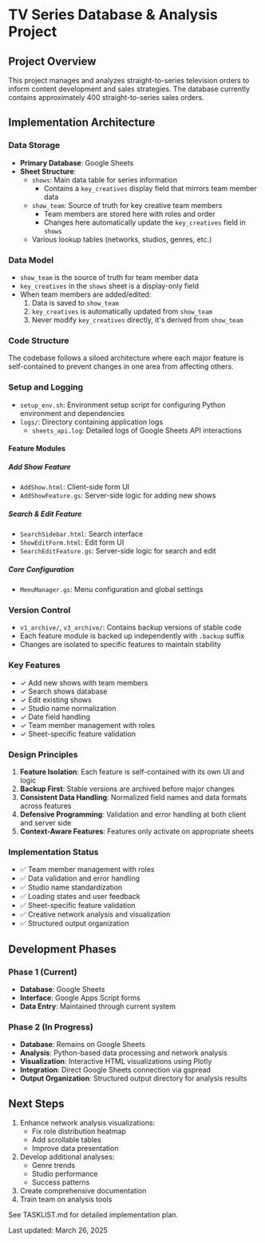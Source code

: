 # TV Series Database & Analysis Project

## Project Overview
This project manages and analyzes straight-to-series television orders to inform content development and sales strategies. The database currently contains approximately 400 straight-to-series sales orders.

## Implementation Architecture

### Data Storage
- **Primary Database**: Google Sheets
- **Sheet Structure**:
  - `shows`: Main data table for series information
    - Contains a `key_creatives` display field that mirrors team member data
  - `show_team`: Source of truth for key creative team members
    - Team members are stored here with roles and order
    - Changes here automatically update the `key_creatives` field in `shows`
  - Various lookup tables (networks, studios, genres, etc.)

### Data Model
- `show_team` is the source of truth for team member data
- `key_creatives` in the `shows` sheet is a display-only field
- When team members are added/edited:
  1. Data is saved to `show_team`
  2. `key_creatives` is automatically updated from `show_team`
  3. Never modify `key_creatives` directly, it's derived from `show_team`

### Code Structure

The codebase follows a siloed architecture where each major feature is self-contained to prevent changes in one area from affecting others.

### Setup and Logging
- `setup_env.sh`: Environment setup script for configuring Python environment and dependencies
- `logs/`: Directory containing application logs
  - `sheets_api.log`: Detailed logs of Google Sheets API interactions

#### Feature Modules

##### Add Show Feature
- `AddShow.html`: Client-side form UI
- `AddShowFeature.gs`: Server-side logic for adding new shows

##### Search & Edit Feature
- `SearchSidebar.html`: Search interface
- `ShowEditForm.html`: Edit form UI
- `SearchEditFeature.gs`: Server-side logic for search and edit

##### Core Configuration
- `MenuManager.gs`: Menu configuration and global settings

### Version Control
- `v1_archive/`, `v3_archive/`: Contains backup versions of stable code
- Each feature module is backed up independently with `.backup` suffix
- Changes are isolated to specific features to maintain stability

### Key Features
- ✓ Add new shows with team members
- ✓ Search shows database
- ✓ Edit existing shows
- ✓ Studio name normalization
- ✓ Date field handling
- ✓ Team member management with roles
- ✓ Sheet-specific feature validation

### Design Principles
1. **Feature Isolation**: Each feature is self-contained with its own UI and logic
2. **Backup First**: Stable versions are archived before major changes
3. **Consistent Data Handling**: Normalized field names and data formats across features
4. **Defensive Programming**: Validation and error handling at both client and server side
5. **Context-Aware Features**: Features only activate on appropriate sheets

### Implementation Status
- ✅ Team member management with roles
- ✅ Data validation and error handling
- ✅ Studio name standardization
- ✅ Loading states and user feedback
- ✅ Sheet-specific feature validation
- ✅ Creative network analysis and visualization
- ✅ Structured output organization

## Development Phases

### Phase 1 (Current)
- **Database**: Google Sheets
- **Interface**: Google Apps Script forms
- **Data Entry**: Maintained through current system

### Phase 2 (In Progress)
- **Database**: Remains on Google Sheets
- **Analysis**: Python-based data processing and network analysis
- **Visualization**: Interactive HTML visualizations using Plotly
- **Integration**: Direct Google Sheets connection via gspread
- **Output Organization**: Structured output directory for analysis results

## Next Steps
1. Enhance network analysis visualizations:
   - Fix role distribution heatmap
   - Add scrollable tables
   - Improve data presentation
2. Develop additional analyses:
   - Genre trends
   - Studio performance
   - Success patterns
3. Create comprehensive documentation
4. Train team on analysis tools

See TASKLIST.md for detailed implementation plan.

Last updated: March 26, 2025